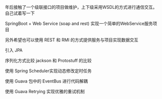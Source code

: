年后接触了一个级联接口的项目做维护，上下级采用WSDL的方式进行通信交互。自己试着写一下

SpringBoot + Web Service (soap and rest) 实现一个简单的WebService服务项目

另外希望也可以使用 REST 和 RMI 的方式提供服务与项目实现数据交互

引入 JPA 

序列化方式比较  jackson  和  Protostuff 的比较

使用 Spring Scheduler实现动态修改定时任务

使用 Guava 包中的 EventBus 进行代码解耦

使用 Guava Retrying 实现优雅的重试机制